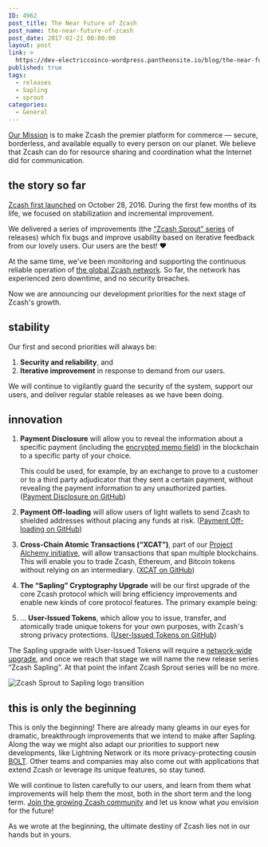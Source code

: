 ```yaml
---
ID: 4962
post_title: The Near Future of Zcash
post_name: the-near-future-of-zcash
post_date: 2017-02-21 00:00:00
layout: post
link: >
  https://dev-electriccoinco-wordpress.pantheonsite.io/blog/the-near-future-of-zcash/
published: true
tags:
  - releases
  - Sapling
  - sprout
categories:
  - General
---
```

<p><a class="reference external" href="/blog/helloworld/">Our Mission</a> is to make Zcash the premier platform for commerce — secure, borderless, and available equally to every person on our planet. We believe that Zcash can do for resource sharing and coordination what the Internet did for communication.</p>
<div class="section" id="the-story-so-far">
<h2>the story so far</h2>
<p><a class="reference external" href="/blog/zcash-begins/">Zcash first launched</a> on October 28, 2016. During the first few months of its life, we focused on stabilization and incremental improvement.</p>
<p>We delivered a series of improvements (the <a class="reference external" href="/blog/tag/releases/">“Zcash Sprout” series</a> of releases) which fix bugs and improve usability based on iterative feedback from our lovely users. Our users are the best! ❤</p>
<p>At the same time, we've been monitoring and supporting the continuous reliable operation of <a class="reference external" href="https://zcha.in/network">the global Zcash network</a>. So far, the network has experienced zero downtime, and no security breaches.</p>
<p>Now we are announcing our development priorities for the next stage of Zcash's growth.</p>
<p><!-- We intend for Zcash to evolve faster than Bitcoin does but slower than Ethereum. We believe this will yield a good compromise of stability and innovation. --></p>
</div>
<div class="section" id="stability">
<h2>stability</h2>
<p>Our first and second priorities will always be:</p>
<ol class="arabic simple">
<li><strong>Security and reliability</strong>, and</li>
<li><strong>Iterative improvement</strong> in response to demand from our users.</li>
</ol>
<p>We will continue to vigilantly guard the security of the system, support our users, and deliver regular stable releases as we have been doing.</p>
</div>
<div class="section" id="innovation">
<h2>innovation</h2>
<ol class="arabic">
<li>
<p class="first"><strong>Payment Disclosure</strong> will allow you to reveal the information about a specific payment (including the <a class="reference external" href="/blog/encrypted-memo-field/">encrypted memo field</a>) in the blockchain to a specific party of your choice.</p>
<p>This could be used, for example, by an exchange to prove to a customer or to a third party adjudicator that they sent a certain payment, without revealing the payment information to any unauthorized parties. (<a class="reference external" href="https://github.com/zcash/zcash/issues/2036">Payment Disclosure on GitHub</a>)</li>
<li>
<p class="first"><strong>Payment Off-loading</strong> will allow users of light wallets to send Zcash to shielded addresses without placing any funds at risk. (<a class="reference external" href="https://github.com/zcash/zips/issues/104">Payment Off-loading on GitHub</a>)</p>
</li>
<li>
<p class="first"><strong>Cross-Chain Atomic Transactions (“XCAT”)</strong>, part of our <a class="reference external" href="https://forum.z.cash/t/there-are-three-different-flavors-of-project-alchemy/13963">Project Alchemy initiative</a>, will allow transactions that span multiple blockchains. This will enable you to trade Zcash, Ethereum, and Bitcoin tokens without relying on an intermediary. (<a class="reference external" href="https://github.com/zcash/zcash/issues/2098">XCAT on GitHub</a>)</p>
</li>
<li>
<p class="first"><strong>The “Sapling” Cryptography Upgrade</strong> will be our first upgrade of the core Zcash protocol which will bring efficiency improvements and enable new kinds of core protocol features. The primary example being:</p>
</li>
<li>
<p class="first">… <strong>User-Issued Tokens</strong>, which allow you to issue, transfer, and atomically trade unique tokens for your own purposes, with Zcash's strong privacy protections. (<a class="reference external" href="https://github.com/zcash/zcash/issues/830">User-Issued Tokens on GitHub</a>)</p>
</li>
</ol>
<p>The Sapling upgrade with User-Issued Tokens will require a <a class="reference external" href="/blog/zcash-evolution/">network-wide upgrade</a>, and once we reach that stage we will name the new release series “Zcash Sapling”. At that point the infant Zcash Sprout series will be no more.</p>
<div class="figure align-center">
<img alt="Zcash Sprout to Sapling logo transition" class="center-image" src="/wp-content/uploads/2017/02/zcash-sprout-to-sapling.png"></div>
</div>
<div class="section" id="this-is-only-the-beginning">
<h2>this is only the beginning</h2>
<p>This is only the beginning! There are already many gleams in our eyes for dramatic, breakthrough improvements that we intend to make after Sapling. Along the way we might also adapt our priorities to support new developments, like Lightning Network or its more privacy-protecting cousin <a class="reference external" href="/blog/bolt-private-payment-channels/">BOLT</a>. Other teams and companies may also come out with applications that extend Zcash or leverage its unique features, so stay tuned.</p>
<p>We will continue to listen carefully to our users, and learn from them what improvements will help them the most, both in the short term and the long term. <a class="reference external" href="https://z.cash/support">Join the growing Zcash community</a> and let us know what <em>you</em> envision for the future!</p>
<p>As we wrote at the beginning, the ultimate destiny of Zcash lies not in our hands but in yours.</p>
</div>
